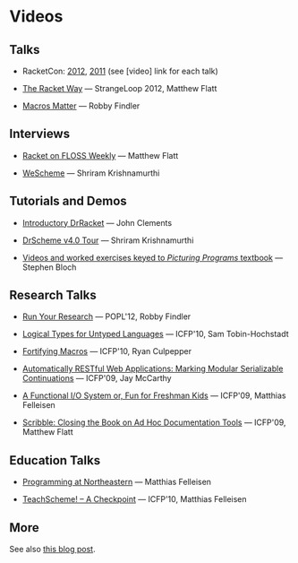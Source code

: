 Videos
======

Talks
-----

 * RacketCon: [2012](http://con.racket-lang.org/), [2011](http://con.racket-lang.org/2011) 
   (see [video] link for each talk)

 * [The Racket Way](http://www.infoq.com/presentations/Racket) — StrangeLoop 2012, Matthew Flatt

 * [Macros Matter](http://www.mefeedia.com/video/26348171) — Robby Findler


Interviews
----------

 * [Racket on FLOSS Weekly](http://blog.racket-lang.org/2011/05/racket-on-floss-weekly.html)
   — Matthew Flatt

 * [WeScheme](http://vidiowiki.com/watch/cydr9yk/) — Shriram Krishnamurthi

Tutorials and Demos
-------------------

 * [Introductory DrRacket](http://www.youtube.com/playlist?list=PLD0EB7BC8D7CF739A)
   — John Clements

 * [DrScheme v4.0 Tour](http://www.youtube.com/watch?v=vgQO_kHl39g&fmt=18)
   — Shriram Krishnamurthi

 * [Videos and worked exercises keyed to _Picturing Programs_ textbook](http://picturingprograms.org/worked-exercises/current/)
   — Stephen Bloch

Research Talks
--------------

 * [Run Your Research](http://www.youtube.com/watch?v=BuCRToctmw0) — POPL'12, Robby Findler

 * [Logical Types for Untyped Languages](http://vimeo.com/16539620)
   — ICFP'10, Sam Tobin-Hochstadt

 * [Fortifying Macros](http://vimeo.com/16540696)
   — ICFP'10, Ryan Culpepper

 * [Automatically RESTful Web Applications: Marking Modular Serializable
     Continuations](http://vimeo.com/6627041)
   — ICFP'09, Jay McCarthy

 * [A Functional I/O System or, Fun for Freshman Kids](http://vimeo.com/6631514)
   — ICFP'09, Matthias Felleisen

 * [Scribble: Closing the Book on Ad Hoc Documentation Tools](http://vimeo.com/6630691)
   — ICFP'09, Matthew Flatt 

Education Talks 
---------------

 * [Programming at Northeastern](http://www.savevid.com/video/matthias-felleisen-programming-at-northeastern-university.html)
   — Matthias Felleisen

 * [TeachScheme! – A Checkpoint](http://vimeo.com/16540023)
   — ICFP'10, Matthias Felleisen

More
----

See also
[this blog post](http://blog.racket-lang.org/2010/01/scheme-videos-lectures-and-talks-thanks.html).